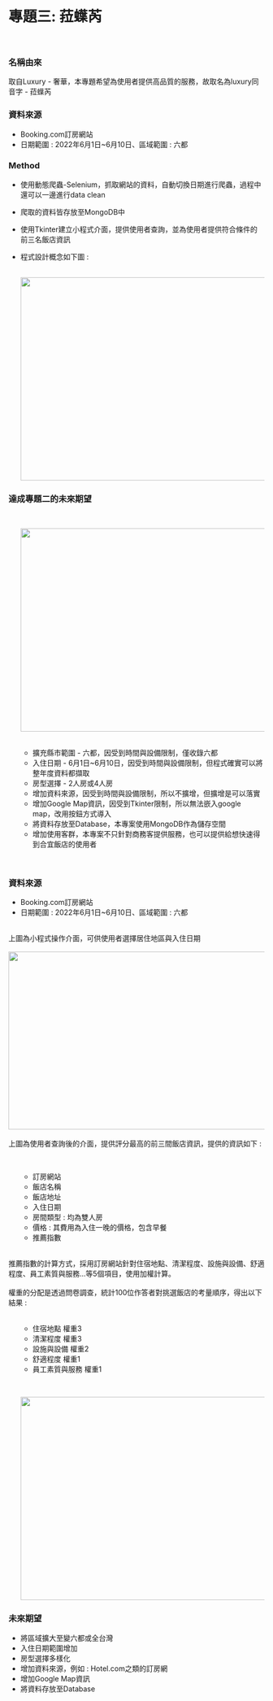 # 專題三: 菈蠂芮

<br>
<h3>名稱由來</h3>
<p>取自Luxury - 奢華，本專題希望為使用者提供高品質的服務，故取名為luxury同音字 - 菈蠂芮 </p>

<h3>資料來源</h3>
<ul>
<li> Booking.com訂房網站</li>
<li>日期範圍 : 2022年6月1日~6月10日、區域範圍 : 六都<br></li>
</ul>

<h3>Method</h3>
<ul>
  <li><p>使用動態爬蟲-Selenium，抓取網站的資料，自動切換日期進行爬蟲，過程中還可以一邊進行data clean</p></li>
  <li><p>爬取的資料皆存放至MongoDB中</p></li>
  <li><p>使用Tkinter建立小程式介面，提供使用者查詢，並為使用者提供符合條件的前三名飯店資訊</p></li>
  <li><p>程式設計概念如下圖 : </p></li>
  <br>
  <img src="https://imgur.com/h7VO5h1.png" width="675" height="400"/><br>
</ul>

<h3>達成專題二的未來期望</h3>
<br>
<ol>
<img src="https://imgur.com/go6GMW6.png" width="675" height="400"/>
<ul>
  <br>
  <li>擴充縣市範圍 - 六都，因受到時間與設備限制，僅收錄六都<br></li>
  <li>入住日期 - 6月1日~6月10日，因受到時間與設備限制，但程式確實可以將整年度資料都擷取<br></li>
  <li>房型選擇 - 2人房或4人房<br></li>
  <li>增加資料來源，因受到時間與設備限制，所以不擴增，但擴增是可以落實<br></li>
  <li>增加Google Map資訊，因受到Tkinter限制，所以無法嵌入google map，改用按鈕方式導入<br></li>
  <li>將資料存放至Database，本專案使用MongoDB作為儲存空間<br></li>
  <li>增加使用客群，本專案不只針對商務客提供服務，也可以提供給想快速得到合宜飯店的使用者<br></li>
</ol>
</ul>

<br>
<h3>資料來源</h3>
<ul>
<li> Booking.com訂房網站</li>
<li>日期範圍 : 2022年6月1日~6月10日、區域範圍 : 六都<br></li>
</ul>

  <br>
   上圖為小程式操作介面，可供使用者選擇居住地區與入住日期<br>
  <br>
  <img src="https://imgur.com/YPd3Kg7.png" width="675" height="350"/><br>
  <br>
   上圖為使用者查詢後的介面，提供評分最高的前三間飯店資訊，提供的資訊如下 : <br>
   <ol>
   <br>
   <ul>
      <li>訂房網站<br></li>
      <li>飯店名稱<br></li>
      <li>飯店地址<br></li>
      <li>入住日期<br></li>
      <li>房間類型 : 均為雙人房<br></li>
      <li>價格 : 其費用為入住一晚的價格，包含早餐<br></li>
      <li>推薦指數<br></li><br>
   </ul>
   </ol>
   推薦指數的計算方式，採用訂房網站針對住宿地點、清潔程度、設施與設備、舒適程度、員工素質與服務...等5個項目，使用加權計算。<br>
   <br>
   權重的分配是透過問卷調查，統計100位作答者對挑選飯店的考量順序，得出以下結果 : <br><br>
   <ol>
   <ul>
      <li>住宿地點 權重3<br></li>
      <li>清潔程度 權重3<br></li>
      <li>設施與設備 權重2<br></li>
      <li>舒適程度 權重1<br></li>
      <li>員工素質與服務 權重1<br></li>
   </ul>
   </ol>
   <br/>
   <ol>
   <img src="https://imgur.com/yH1a3o0.png" width="600" height="400" /><br/>
   </ol>
   </ol>
</ul>                                                             
                                                               
<h3>未來期望</h3>
   <ul>
      <li>將區域擴大至變六都或全台灣<br></li>
      <li>入住日期範圍增加<br></li>
      <li>房型選擇多樣化<br></li>
      <li>增加資料來源，例如 : Hotel.com之類的訂房網<br></li>
      <li>增加Google Map資訊<br></li>
      <li>將資料存放至Database<br></li>
   </ul>

